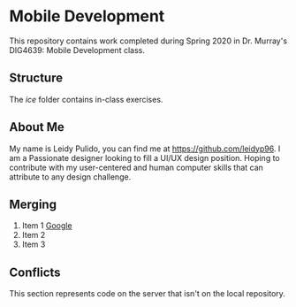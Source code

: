 # Mobile Development
This repository contains work completed during Spring 2020 in Dr. Murray's DIG4639: Mobile Development class.

## Structure
The *ice* folder contains in-class exercises. 

## About Me
My name is Leidy Pulido, you can find me at https://github.com/leidyp96. 
I am a Passionate designer looking to fill a UI/UX design position. Hoping to contribute with my user-centered and human computer skills that can attribute to any design challenge.


## Merging
 1. Item 1 [Google](http://ww.google.com)
 1. Item 2
 1. Item 3

## Conflicts

This section represents code on the server that isn't on the local repository.
